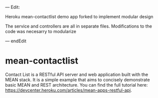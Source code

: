 — Edit: 

Heroku mean-contactlist demo app forked to implement modular design

The service and controllers are all in separate files.  Modifications to the code was necesarry to modularize

— endEdit
# mean-contactlist

Contact List is a RESTful API server and web application built with the MEAN stack. It is a simple example that aims to concisely demonstrate basic MEAN and REST architecture. You can find the full tutorial here: https://devcenter.heroku.com/articles/mean-apps-restful-api.


